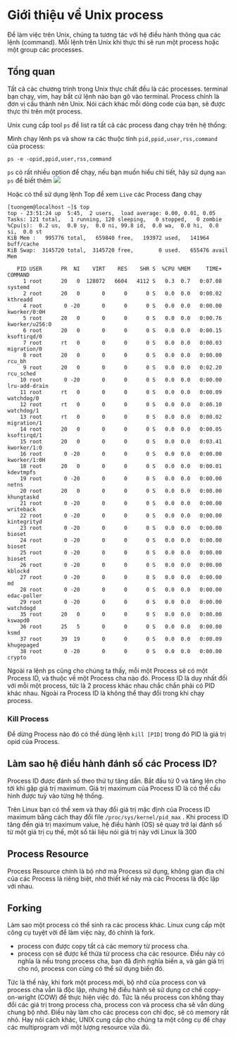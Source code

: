 # Giới thiệu về Unix process
Để làm việc trên Unix, chúng ta tương tác với hệ điều hành thông qua các lệnh (command). Mỗi lệnh trên Unix khi thực thi sẽ run một process hoặc một group các processes. 

## Tổng quan
Tất cả các chương trình trong Unix thực chất đều là các processes. terminal bạn chạy, vim, hay bất cứ lệnh nào bạn gõ vào terminal. Process chính là đơn vị cấu thành nên Unix. Nói cách khác mỗi dòng code của bạn, sẽ được thực thi trên một process.

Unix cung cấp tool `ps` để list ra tất cả các process đang chạy trên hệ thống:

Mình chạy lênh ps và show ra các thuộc tính `pid,ppid,user,rss,command` của process:
```
ps -e -opid,ppid,user,rss,command
```
`ps` có rất nhiều option để chạy, nếu bạn muốn hiểu chỉ tiết, hãy sử dụng `man ps` để biết thêm
<img src="https://i.imgur.com/ECRsmlw.png">

Hoặc có thể sử dụng lệnh Top để xem `Live` các Process đang chạy
```
[tuongem@localhost ~]$ top
top - 23:51:24 up  5:45,  2 users,  load average: 0.00, 0.01, 0.05
Tasks: 121 total,   1 running, 120 sleeping,   0 stopped,   0 zombie
%Cpu(s):  0.2 us,  0.0 sy,  0.0 ni, 99.8 id,  0.0 wa,  0.0 hi,  0.0 si,  0.0 st
KiB Mem :   995776 total,   659840 free,   193972 used,   141964 buff/cache
KiB Swap:  3145720 total,  3145720 free,        0 used.   655476 avail Mem

   PID USER      PR  NI    VIRT    RES    SHR S  %CPU %MEM     TIME+ COMMAND
     1 root      20   0  128072   6604   4112 S   0.3  0.7   0:07.08 systemd
     2 root      20   0       0      0      0 S   0.0  0.0   0:00.02 kthreadd
     4 root       0 -20       0      0      0 S   0.0  0.0   0:00.00 kworker/0:0H
     5 root      20   0       0      0      0 S   0.0  0.0   0:00.76 kworker/u256:0
     6 root      20   0       0      0      0 S   0.0  0.0   0:00.15 ksoftirqd/0
     7 root      rt   0       0      0      0 S   0.0  0.0   0:00.03 migration/0
     8 root      20   0       0      0      0 S   0.0  0.0   0:00.00 rcu_bh
     9 root      20   0       0      0      0 S   0.0  0.0   0:02.20 rcu_sched
    10 root       0 -20       0      0      0 S   0.0  0.0   0:00.00 lru-add-drain
    11 root      rt   0       0      0      0 S   0.0  0.0   0:00.09 watchdog/0
    12 root      rt   0       0      0      0 S   0.0  0.0   0:00.10 watchdog/1
    13 root      rt   0       0      0      0 S   0.0  0.0   0:00.02 migration/1
    14 root      20   0       0      0      0 S   0.0  0.0   0:00.05 ksoftirqd/1
    15 root      20   0       0      0      0 S   0.0  0.0   0:03.41 kworker/1:0
    16 root       0 -20       0      0      0 S   0.0  0.0   0:00.00 kworker/1:0H
    18 root      20   0       0      0      0 S   0.0  0.0   0:00.01 kdevtmpfs
    19 root       0 -20       0      0      0 S   0.0  0.0   0:00.00 netns
    20 root      20   0       0      0      0 S   0.0  0.0   0:00.00 khungtaskd
    21 root       0 -20       0      0      0 S   0.0  0.0   0:00.00 writeback
    22 root       0 -20       0      0      0 S   0.0  0.0   0:00.00 kintegrityd
    23 root       0 -20       0      0      0 S   0.0  0.0   0:00.00 bioset
    24 root       0 -20       0      0      0 S   0.0  0.0   0:00.00 bioset
    25 root       0 -20       0      0      0 S   0.0  0.0   0:00.00 bioset
    26 root       0 -20       0      0      0 S   0.0  0.0   0:00.00 kblockd
    27 root       0 -20       0      0      0 S   0.0  0.0   0:00.00 md
    28 root       0 -20       0      0      0 S   0.0  0.0   0:00.00 edac-poller
    29 root       0 -20       0      0      0 S   0.0  0.0   0:00.00 watchdogd
    35 root      20   0       0      0      0 S   0.0  0.0   0:00.00 kswapd0
    36 root      25   5       0      0      0 S   0.0  0.0   0:00.00 ksmd
    37 root      39  19       0      0      0 S   0.0  0.0   0:00.09 khugepaged
    38 root       0 -20       0      0      0 S   0.0  0.0   0:00.00 crypto
```
Ngoài ra lệnh ps cũng cho chúng ta thấy, mỗi một Process sẽ có một Process ID, và thuộc về một Process cha nào đó. Process ID là duy nhất đối với mỗi một process, tức là 2 process khác nhau chắc chắn phải có PID khác nhau. Ngoài ra Process ID là không thể thay đổi trong khi chạy process.

### Kill Process
Để dừng Process nào đó có thể dùng lệnh `kill [PID]` trong đó PID là giá trị opid của Process.

## Làm sao hệ điều hành đánh số các Process ID?

Process ID được đánh số theo thứ tự tăng dần. Bắt đầu từ 0 và tăng lên cho tới khi gặp giá trị maximum. Giá trị maximum của Process ID là có thể cấu hình được tuỳ vào từng hệ thống.

Trên Linux bạn có thể xem và thay đổi giá trị mặc định của Process ID maximum bằng cách thay đổi file `/proc/sys/kernel/pid_max` . Khi process ID tăng đến giá trị maximum value, hệ điều hành (OS) sẽ quay trở lại đánh số từ một giá trị cụ thế, một số tài liệu nói giá trị này với Linux là 300

## Process Resource
Process Resource chính là bộ nhớ mà Process sử dụng, không gian địa chỉ của các Process là riêng biệt, nhờ thiết kế này mà các Process là độc lập với nhau.

## Forking
Làm sao một process có thể sinh ra các process khác. Linux cung cấp một công cụ tuyệt vời để làm việc này, đó chính là fork.
- process con được copy tất cả các memory từ process cha.
- process con sẽ được kế thứa từ process cha các resource.
Điều này có nghĩa là nếu trong process cha, bạn đã định nghĩa biến a, và gán giá trị cho nó, process con cũng có thể sử dụng biến đó.

Tức là thế này, khi fork một process mới, bộ nhớ của process con và process cha vẫn là độc lập, nhưng hệ điều hành sẽ sử dụng cơ chế copy-on-wright (COW) để thực hiện việc đó. Tức là nếu process con không thay đổi các giá trị trong process cha, process con và process cha sẽ vẫn dùng chung bộ nhớ. Điều này làm cho các process con chỉ đọc, sẽ có memory rất nhỏ. Hay nói cách khác, UNIX cung cấp cho chúng ta một công cụ để chạy các multiprogram với một lượng resource vửa đủ.


